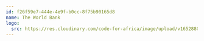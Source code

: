 ```yaml
---
id: f26f59e7-444e-4e9f-b0cc-8f75b90165d8
name: The World Bank
logo:
  src: https://res.cloudinary.com/code-for-africa/image/upload/v1652880227/codeforafrica/images/logos/the-world-bank_lbksih.png
---
```

